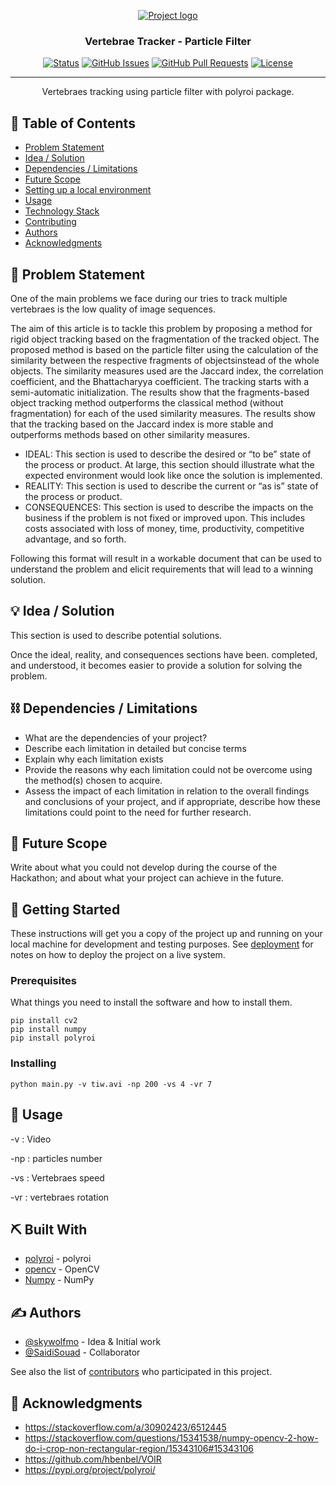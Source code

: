 <p align="center">
  <a href="" rel="noopener">
 <img src="https://i.imgur.com/g2VvNQM.png" alt="Project logo"></a>
</p>
<h3 align="center">Vertebrae Tracker - Particle Filter</h3>

<div align="center">

  [![Status](https://img.shields.io/badge/status-active-success.svg)]() 
  [![GitHub Issues](https://img.shields.io/github/issues/skywoflmo/vertebrae-particle-filter.svg)](https://github.com/skywolfmo/vertebrae-particle-filter/issues)
  [![GitHub Pull Requests](https://img.shields.io/github/issues-pr/skywolfmo/vertebrae-particle-filter.svg)](https://github.com/skywolfmo/vertebrae-particle-filter/pulls)
  [![License](https://img.shields.io/badge/license-MIT-blue.svg)](LICENSE.md)

</div>

---

<p align="center"> Vertebraes tracking using particle filter with polyroi package.
    <br> 
</p>

## 📝 Table of Contents
- [Problem Statement](#problem_statement)
- [Idea / Solution](#idea)
- [Dependencies / Limitations](#limitations)
- [Future Scope](#future_scope)
- [Setting up a local environment](#getting_started)
- [Usage](#usage)
- [Technology Stack](#tech_stack)
- [Contributing](../CONTRIBUTING.md)
- [Authors](#authors)
- [Acknowledgments](#acknowledgments)

## 🧐 Problem Statement <a name = "problem_statement"></a>

One of the main problems we face during our tries to track multiple vertebraes is the low quality of image sequences.

The aim of this article is to tackle this problem by proposing a method for rigid object tracking based on the fragmentation of the tracked object. The proposed method is based on the particle filter using the calculation of the similarity between the respective fragments of objectsinstead of the whole objects.
The similarity measures used are the Jaccard index, the correlation coefficient, and the Bhattacharyya coefficient. The tracking starts with a semi-automatic initialization. The results show that the fragments-based object tracking method outperforms the classical method (without fragmentation) for each of the used similarity measures. The results show that the tracking based on the Jaccard index is more stable and outperforms methods based on other similarity measures.

- IDEAL: This section is used to describe the desired or “to be” state of the process or product. At large, this section should illustrate what the expected environment would look like once the solution is implemented.
- REALITY: This section is used to describe the current or “as is” state of the process or product.
- CONSEQUENCES: This section is used to describe the impacts on the business if the problem is not fixed or improved upon.
This includes costs associated with loss of money, time, productivity, competitive advantage, and so forth.

Following this format will result in a workable document that can be used to understand the problem and elicit
requirements that will lead to a winning solution. 

## 💡 Idea / Solution <a name = "idea"></a>

This section is used to describe potential solutions. 

Once the ideal, reality, and consequences sections have been.
completed, and understood, it becomes easier to provide a solution for solving the problem.

## ⛓️ Dependencies / Limitations <a name = "limitations"></a>

- What are the dependencies of your project?
- Describe each limitation in detailed but concise terms
- Explain why each limitation exists
- Provide the reasons why each limitation could not be overcome using the method(s) chosen to acquire.
- Assess the impact of each limitation in relation to the overall findings and conclusions of your project, and if 
appropriate, describe how these limitations could point to the need for further research.

## 🚀 Future Scope <a name = "future_scope"></a>

Write about what you could not develop during the course of the Hackathon; and about what your project can achieve 
in the future.

## 🏁 Getting Started <a name = "getting_started"></a>

These instructions will get you a copy of the project up and running on your local machine for development and testing purposes. See [deployment](#deployment) for notes on how to deploy the project on a live system.

### Prerequisites

What things you need to install the software and how to install them.

```
pip install cv2
pip install numpy
pip install polyroi 
```

### Installing


``` shell
python main.py -v tiw.avi -np 200 -vs 4 -vr 7
```

## 🎈 Usage <a name="usage"></a>

-v : Video

-np : particles number

-vs : Vertebraes speed

-vr : vertebraes rotation

## ⛏️ Built With <a name = "tech_stack"></a>

- [polyroi](https://pypi.org/project/polyroi/) - polyroi
- [opencv](https://opencv.org/) - OpenCV
- [Numpy](https://numpy.org/) - NumPy

## ✍️ Authors <a name = "authors"></a>

- [@skywolfmo](https://github.com/skywolfmo) - Idea & Initial work
- [@SaidiSouad](https://github.com/SaidiSouad) - Collaborator

See also the list of [contributors](https://github.com/skywolfmo/vertebrae-particle-filter/contributors) 
who participated in this project.

## 🎉 Acknowledgments <a name = "acknowledgments"></a>
- https://stackoverflow.com/a/30902423/6512445
- https://stackoverflow.com/questions/15341538/numpy-opencv-2-how-do-i-crop-non-rectangular-region/15343106#15343106
- https://github.com/hbenbel/VOIR
- https://pypi.org/project/polyroi/